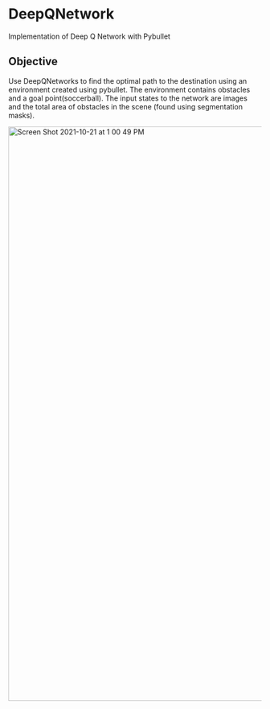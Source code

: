 # DeepQNetwork
Implementation of Deep Q Network with Pybullet

## Objective
Use DeepQNetworks to find the optimal path to the destination using an environment created using pybullet. The environment contains obstacles and a goal point(soccerball). The input states to the network are images and the total area of obstacles in the scene (found using segmentation masks).

<img width="1142" alt="Screen Shot 2021-10-21 at 1 00 49 PM" src="https://user-images.githubusercontent.com/32260835/138304509-ff2a5776-83d9-4462-a473-aa41001a1faf.png">

